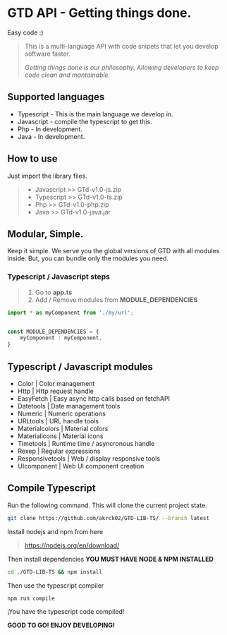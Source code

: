 # GTD API - Getting things done.
Easy code :)

> This is a multi-language API with code snipets that let you develop software faster. 
>
> *Getting things done is our philosophy. Allowing developers to keep code clean and mantainable.*



## Supported languages

- Typescript - This is the main language we develop in.
- Javascript - compile the typescript to get this.
- Php - In development.
- Java - In development.
  

## How to use

Just import the library files.

> - Javascript  >> GTd-v1.0-js.zip
> - Typescript  >> GTd-v1.0-ts.zip
> - Php         >> GTd-v1.0-php.zip
> - Java        >> GTd-v1.0-java.jar


## Modular, Simple.

Keep it simple. We serve you the global versions of GTD with all modules inside.
But, you can bundle only the modules you need.



### Typescript / Javascript steps

> 1.  Go to **app.ts**
> 2.  Add / Remove modules from **MODULE_DEPENDENCIES**



```typescript
import * as myComponent from './my/url';


const MODULE_DEPENDENCIES = { 
    myComponent : myComponent,
}
```



## Typescript / Javascript modules

- Color 						| Color management
- Http                           | Http request handle 
- EasyFetch                 | Easy  async http calls based on fetchAPI
- Datetools                  | Date management tools
- Numeric                    | Numeric operations 
- URLtools                   | URL handle tools
- Materialcolors         | Material colors
- Materialicons           | Material icons
- Timetools                 | Runtime time / asyncronous handle
- Rexep                        | Regular expressions
- Responsivetools      | Web / display responsive tools
- UIcomponent           | Web UI component creation 



## Compile Typescript

Run the following command. This will clone the current project state.

```bash
git clone https://github.com/akrck02/GTD-LIB-TS/ --branch latest
```



Install nodejs and npm from here

>  https://nodejs.org/en/download/



Then install dependencies **YOU MUST HAVE NODE & NPM INSTALLED**

```bash
cd ./GTD-LIB-TS && npm install
```



Then use the typescript compiler

```bash
npm run compile
```



¡You have the typescript code compiled! 



**GOOD TO GO! ENJOY DEVELOPING!**
